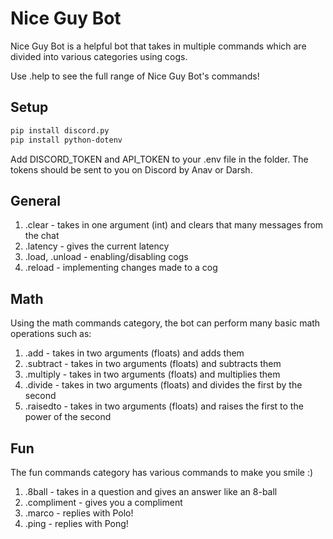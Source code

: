 # Nice Guy Bot

Nice Guy Bot is a helpful bot that takes in multiple commands which are divided into various categories using cogs. 

Use .help to see the full range of Nice Guy Bot's commands!

## Setup
```bash
pip install discord.py
pip install python-dotenv
```
Add DISCORD_TOKEN and API_TOKEN to your .env file in the folder. The tokens should be sent to you on Discord by Anav or Darsh.

## General

1) .clear - takes in one argument (int) and clears that many messages from the chat
2) .latency - gives the current latency
3) .load, .unload - enabling/disabling cogs
4) .reload - implementing changes made to a cog

## Math

Using the math commands category, the bot can perform many basic math operations such as:
1) .add - takes in two arguments (floats) and adds them
2) .subtract - takes in two arguments (floats) and subtracts them
3) .multiply - takes in two arguments (floats) and multiplies them
4) .divide - takes in two arguments (floats) and divides the first by the second
5) .raisedto - takes in two arguments (floats) and raises the first to the power of the second

## Fun
The fun commands category has various commands to make you smile :)
1) .8ball - takes in a question and gives an answer like an 8-ball
2) .compliment - gives you a compliment
3) .marco - replies with Polo!
4) .ping - replies with Pong!
